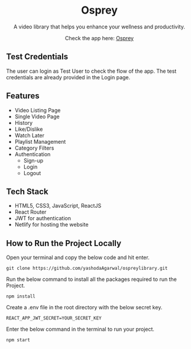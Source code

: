 <h1 align="center">
   Osprey
</h1>
<div align="center">
  <p>A video library that helps you enhance your wellness and productivity.</p>
  <p>Check the app here: <a href="https://ospreylibrary.netlify.app/" target="_blank"> Osprey </a></p>
 </div>

<h2>Test Credentials</h2>

The user can login as Test User to check the flow of the app. The test credentials are already provided in the Login page.


<h2>Features</h2>
<ul>
  <li>Video Listing Page</li>
  <li>Single Video Page</li>
  <li>History</li>
  <li>Like/Dislike</li>
  <li>Watch Later</li>
  <li>Playlist Management</li>
  <li>Category Filters</li>
  <li> Authentication
    <ul>
      <li>Sign-up</li>
      <li>Login</li>
      <li>Logout</li>
    </ul>
  </li>
</ul>

<h2>Tech Stack</h2>
<ul>
  <li>HTML5, CSS3, JavaScript, ReactJS</li>
  <li>React Router</li>
  <li>JWT for authentication</li>
  <li>Netlify for hosting the website</li>
</ul>

## How to Run the Project Locally

Open your terminal and copy the below code and hit enter.

```
git clone https://github.com/yashodaAgarwal/ospreylibrary.git
```


Run the below command to install all the packages required to run the Project.

```
npm install
```


Create a .env file in the root directory with the below secret key.

```
REACT_APP_JWT_SECRET=YOUR_SECRET_KEY
```


Enter the below command in the terminal to run your project.

```
npm start
```

